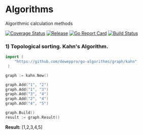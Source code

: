 # Algorithms
Algorithmic calculation methods

[![Coverage Status](https://coveralls.io/repos/github/deweppro/go-algorithms/badge.svg?branch=codecov)](https://coveralls.io/github/deweppro/go-algorithms?branch=codecov)
[![Release](https://img.shields.io/github/release/deweppro/go-algorithms.svg?style=flat-square)](https://github.com/deweppro/go-algorithms/releases/latest)
[![Go Report Card](https://goreportcard.com/badge/github.com/deweppro/go-algorithms)](https://goreportcard.com/report/github.com/deweppro/go-algorithms)
[![Build Status](https://travis-ci.com/deweppro/go-algorithms.svg?branch=master)](https://travis-ci.com/deweppro/go-algorithms)

### 1) Topological sorting. Kahn's Algorithm.

```go
import (
    "https://github.com/deweppro/go-algorithms/graph/kahn"
 )

graph := kahn.New()

graph.Add("1", "2")
graph.Add("1", "3")
graph.Add("3", "4")
graph.Add("2", "4")
graph.Add("4", "5")

graph.Build()
result := graph.Result()
```

**Result:** [1,2,3,4,5]